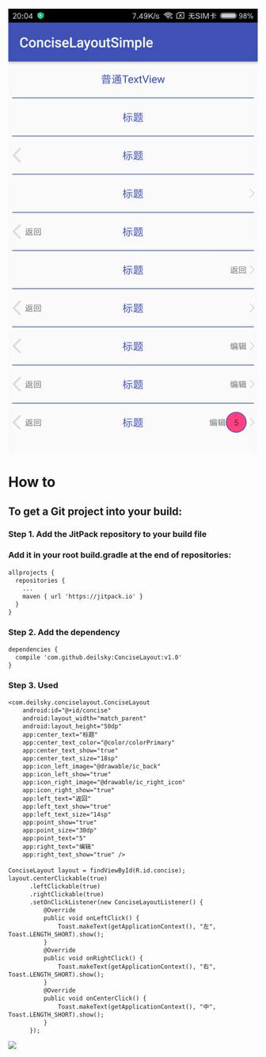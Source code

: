 ![](Screenshot/Screenshot_1.png)
# How to
## To get a Git project into your build:
### Step 1. Add the JitPack repository to your build file
### Add it in your root build.gradle at the end of repositories:
``` 
allprojects {
  repositories {
    ...
    maven { url 'https://jitpack.io' }
  }
}
```
### Step 2. Add the dependency
```
dependencies {
  compile 'com.github.deilsky:ConciseLayout:v1.0'
}

```
### Step 3. Used
```
<com.deilsky.conciselayout.ConciseLayout
    android:id="@+id/concise"
    android:layout_width="match_parent"
    android:layout_height="50dp"
    app:center_text="标题"
    app:center_text_color="@color/colorPrimary"
    app:center_text_show="true"
    app:center_text_size="18sp"
    app:icon_left_image="@drawable/ic_back"
    app:icon_left_show="true"
    app:icon_right_image="@drawable/ic_right_icon"
    app:icon_right_show="true"
    app:left_text="返回"
    app:left_text_show="true"
    app:left_text_size="14sp"
    app:point_show="true"
    app:point_size="30dp"
    app:point_text="5"
    app:right_text="编辑"
    app:right_text_show="true" />

ConciseLayout layout = findViewById(R.id.concise);
layout.centerClickable(true)
      .leftClickable(true)
      .rightClickable(true)
      .setOnClickListener(new ConciseLayoutListener() {
          @Override
          public void onLeftClick() {
              Toast.makeText(getApplicationContext(), "左", Toast.LENGTH_SHORT).show();
          }
          @Override
          public void onRightClick() {
              Toast.makeText(getApplicationContext(), "右", Toast.LENGTH_SHORT).show();
          }
          @Override
          public void onCenterClick() {
              Toast.makeText(getApplicationContext(), "中", Toast.LENGTH_SHORT).show();
          }
      });
```
[![](https://jitpack.io/v/deilsky/ConciseLayout.svg)](https://jitpack.io/#deilsky/ConciseLayout)
